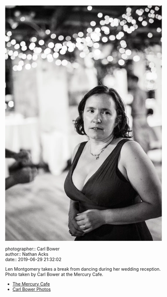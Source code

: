 ![Len Montgomery takes a break from dancing](assets/2019-06-29-set-4-the-dance-46.webp)

photographer:: Carl Bower  
author:: Nathan Acks  
date:: 2019-06-29 21:32:02

Len Montgomery takes a break from dancing during her wedding reception. Photo taken by Carl Bower at the Mercury Cafe.

* [The Mercury Cafe](http://mercurycafe.com)
* [Carl Bower Photos](https://carlbowerphotos.com)
